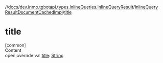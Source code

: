 //[docs](../../../index.md)/[dev.inmo.tgbotapi.types.InlineQueries.InlineQueryResult](../index.md)/[InlineQueryResultDocumentCachedImpl](index.md)/[title](title.md)



# title  
[common]  
Content  
open override val [title](title.md): [String](https://kotlinlang.org/api/latest/jvm/stdlib/kotlin/-string/index.html)  



